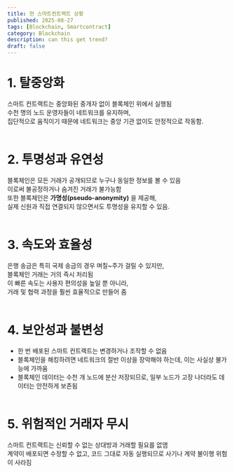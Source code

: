 ```yaml
---
title: 현 스마트컨트랙트 상황
published: 2025-08-27
tags: [Blockchain, Smartcontract]
category: Blockchain
description: can this get trend?
draft: false
---
```



# 1. 탈중앙화

스마트 컨트랙트는 중앙화된 중개자 없이 블록체인 위에서 실행됨<br>
수천 명의 노드 운영자들이 네트워크를 유지하며, <br>집단적으로 움직이기 때문에 네트워크는 중앙 기관 없이도 안정적으로 작동함.<br><br>

# 2. 투명성과 유연성

블록체인은 모든 거래가 공개되므로 누구나 동일한 정보를 볼 수 있음<br>
이로써 불공정하거나 숨겨진 거래가 불가능함<br> 또한 블록체인은 **가명성(pseudo-anonymity)** 을 제공해,<br>실제 신원과 직접 연결되지 않으면서도 투명성을 유지할 수 있음.<br><br>

# 3. 속도와 효율성

은행 송금은 특히 국제 송금의 경우 며칠~주가 걸릴 수 있지만, <br>블록체인 거래는 거의 즉시 처리됨<br>
이 빠른 속도는 사용자 편의성을 높일 뿐 아니라,<br> 거래 및 협력 과정을 훨씬 효율적으로 만들어 줌<br><br>

# 4. 보안성과 불변성

- 한 번 배포된 스마트 컨트랙트는 변경하거나 조작할 수 없음<br>
- 블록체인을 해킹하려면 네트워크의 절반 이상을 장악해야 하는데, 이는 사실상 불가능에 가까움<br>
- 블록체인 데이터는 수천 개 노드에 분산 저장되므로, 일부 노드가 고장 나더라도 데이터는 안전하게 보존됨<br><br>

# 5. 위험적인 거래자 무시

스마트 컨트랙트는 신뢰할 수 없는 상대방과 거래할 필요를 없앰<br>
계약이 배포되면 수정할 수 없고, 코드 그대로 자동 실행되므로 사기나 계약 불이행 위험이 사라짐